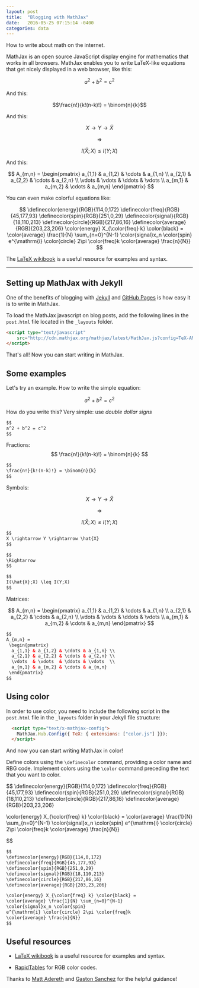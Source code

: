 ```yaml
---
layout: post
title:  "Blogging with MathJax"
date:   2016-05-25 07:15:14 -0400
categories: data
---
```


How to write about math on the internet.

MathJax is an open source JavaScript display engine for mathematics that works in all browsers. MathJax enables you to write LaTeX-like equations that get nicely displayed in a web browser, like this: 

$$a^2 + b^2 = c^2$$

And this:

$$\frac{n!}{k!(n-k)!} = \binom{n}{k}$$

And this:

$$
X \rightarrow Y \rightarrow \hat{X}
$$

$$
\Rightarrow
$$

$$
I(\hat{X};X) \leq I(Y;X)
$$

And this:

$$
A_{m,n} = 
 \begin{pmatrix}
  a_{1,1} & a_{1,2} & \cdots & a_{1,n} \\
  a_{2,1} & a_{2,2} & \cdots & a_{2,n} \\
  \vdots  & \vdots  & \ddots & \vdots  \\
  a_{m,1} & a_{m,2} & \cdots & a_{m,n} 
 \end{pmatrix}
$$

You can even make colorful equations like:

$$
\definecolor{energy}{RGB}{114,0,172}
\definecolor{freq}{RGB}{45,177,93}
\definecolor{spin}{RGB}{251,0,29}
\definecolor{signal}{RGB}{18,110,213}
\definecolor{circle}{RGB}{217,86,16}
\definecolor{average}{RGB}{203,23,206}
\color{energy} X_{\color{freq} k} \color{black} =
\color{average} \frac{1}{N} \sum_{n=0}^{N-1}
\color{signal}x_n \color{spin}
e^{\mathrm{i} \color{circle} 2\pi \color{freq}k
\color{average} \frac{n}{N}}
$$

The [LaTeX wikibook](https://en.wikibooks.org/wiki/LaTeX/Mathematics) is a useful resource for examples and syntax.

----------------

## Setting up MathJax with Jekyll

One of the benefits of blogging with [Jekyll](https://jekyllrb.com/) and [GitHub Pages](https://pages.github.com/) is how easy it is to write in MathJax.

To load the MathJax javascript on blog posts, add the following lines in the `post.html` file located in the `_layouts` folder.

```html
<script type="text/javascript"
    src="http://cdn.mathjax.org/mathjax/latest/MathJax.js?config=TeX-AMS-MML_HTMLorMML">
</script>
```

That's all! Now you can start writing in MathJax.

## Some examples

Let's try an example. How to write the simple equation:

$$a^2 + b^2 = c^2$$

How do you write this? Very simple: use *double dollar signs*

```html
$$
a^2 + b^2 = c^2
$$
```

Fractions:
$$
\frac{n!}{k!(n-k)!} = \binom{n}{k}
$$

```html
$$
\frac{n!}{k!(n-k)!} = \binom{n}{k}
$$
```

Symbols:

$$
X \rightarrow Y \rightarrow \hat{X}
$$

$$
\Rightarrow
$$

$$
I(\hat{X};X) \leq I(Y;X)
$$

```html
$$
X \rightarrow Y \rightarrow \hat{X}
$$

$$
\Rightarrow
$$

$$
I(\hat{X};X) \leq I(Y;X)
$$
```

Matrices:

$$
A_{m,n} = 
 \begin{pmatrix}
  a_{1,1} & a_{1,2} & \cdots & a_{1,n} \\
  a_{2,1} & a_{2,2} & \cdots & a_{2,n} \\
  \vdots  & \vdots  & \ddots & \vdots  \\
  a_{m,1} & a_{m,2} & \cdots & a_{m,n} 
 \end{pmatrix}
$$

```html
$$
A_{m,n} = 
 \begin{pmatrix}
  a_{1,1} & a_{1,2} & \cdots & a_{1,n} \\
  a_{2,1} & a_{2,2} & \cdots & a_{2,n} \\
  \vdots  & \vdots  & \ddots & \vdots  \\
  a_{m,1} & a_{m,2} & \cdots & a_{m,n} 
 \end{pmatrix}
$$
```
## Using color

In order to use color, you need to include the following script in the `post.html` file in the `_layouts` folder in your Jekyll file structure:

```html
  <script type="text/x-mathjax-config">
    MathJax.Hub.Config({ TeX: { extensions: ["color.js"] }});
  </script>
```

And now you can start writing MathJax in color! 

Define colors using the `\definecolor` command, providing a color name and RBG code. Implement colors using the `\color` command preceding the text that you want to color.

$$
\definecolor{energy}{RGB}{114,0,172}
\definecolor{freq}{RGB}{45,177,93}
\definecolor{spin}{RGB}{251,0,29}
\definecolor{signal}{RGB}{18,110,213}
\definecolor{circle}{RGB}{217,86,16}
\definecolor{average}{RGB}{203,23,206}

\color{energy} X_{\color{freq} k} \color{black} =
\color{average} \frac{1}{N} \sum_{n=0}^{N-1}
\color{signal}x_n \color{spin}
e^{\mathrm{i} \color{circle} 2\pi \color{freq}k
\color{average} \frac{n}{N}}

$$

```html
$$
\definecolor{energy}{RGB}{114,0,172}
\definecolor{freq}{RGB}{45,177,93}
\definecolor{spin}{RGB}{251,0,29}
\definecolor{signal}{RGB}{18,110,213}
\definecolor{circle}{RGB}{217,86,16}
\definecolor{average}{RGB}{203,23,206}

\color{energy} X_{\color{freq} k} \color{black} =
\color{average} \frac{1}{N} \sum_{n=0}^{N-1}
\color{signal}x_n \color{spin}
e^{\mathrm{i} \color{circle} 2\pi \color{freq}k
\color{average} \frac{n}{N}}
$$
```

## Useful resources

* [LaTeX wikibook](https://en.wikibooks.org/wiki/LaTeX/Mathematics) is a useful resource for examples and syntax.

* [RapidTables](http://www.rapidtables.com/web/color/blue-color.htm) for RGB color codes.

Thanks to [Matt Adereth](http://adereth.github.io/blog/2013/11/29/colorful-equations/) and [Gaston Sanchez](http://gastonsanchez.com/opinion/2014/02/16/Mathjax-with-jekyll/) for the helpful guidance!

